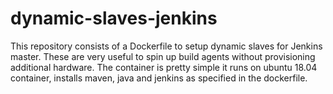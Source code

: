 # dynamic-slaves-jenkins
This repository consists of a Dockerfile to setup dynamic slaves for Jenkins master. These are very useful to spin up build agents without provisioning additional hardware. The container is pretty simple it runs on ubuntu 18.04 container, installs maven, java and jenkins as specified in the dockerfile.
